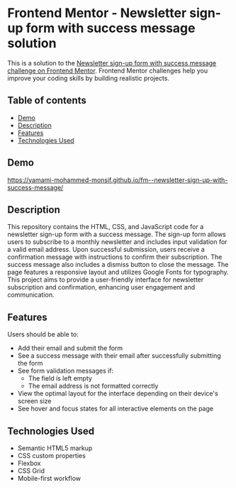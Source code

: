 # Frontend Mentor - Newsletter sign-up form with success message solution

This is a solution to the [Newsletter sign-up form with success message challenge on Frontend Mentor](https://www.frontendmentor.io/challenges/newsletter-signup-form-with-success-message-3FC1AZbNrv). Frontend Mentor challenges help you improve your coding skills by building realistic projects. 

## Table of contents

- [Demo](#demo)
- [Description](#description)
- [Features](#features)
- [Technologies Used](#technologies-used)

## Demo

https://yamami-mohammed-monsif.github.io/fm--newsletter-sign-up-with-success-message/

## Description

This repository contains the HTML, CSS, and JavaScript code for a newsletter sign-up form with a success message. The sign-up form allows users to subscribe to a monthly newsletter and includes input validation for a valid email address. Upon successful submission, users receive a confirmation message with instructions to confirm their subscription. The success message also includes a dismiss button to close the message. The page features a responsive layout and utilizes Google Fonts for typography. This project aims to provide a user-friendly interface for newsletter subscription and confirmation, enhancing user engagement and communication.

## Features

Users should be able to:

- Add their email and submit the form
- See a success message with their email after successfully submitting the form
- See form validation messages if:
  - The field is left empty
  - The email address is not formatted correctly
- View the optimal layout for the interface depending on their device's screen size
- See hover and focus states for all interactive elements on the page

## Technologies Used

- Semantic HTML5 markup
- CSS custom properties
- Flexbox
- CSS Grid
- Mobile-first workflow